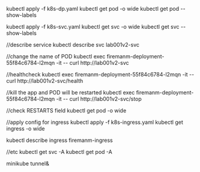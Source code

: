 kubectl apply -f k8s-dp.yaml
kubectl get pod -o wide
kubectl get pod  --show-labels

kubectl apply -f k8s-svc.yaml
kubectl get svc -o wide
kubectl get svc  --show-labels

//describe service
kubectl describe svc lab001v2-svc

//change the name of POD
kubectl exec firemanm-deployment-55f84c6784-l2mqn -it -- curl http://lab001v2-svc 

//healthcheck
kubectl exec firemanm-deployment-55f84c6784-l2mqn -it -- curl http://lab001v2-svc/health 

//kill the app and POD will be restarted
kubectl exec firemanm-deployment-55f84c6784-l2mqn -it -- curl http://lab001v2-svc/stop 

//check RESTARTS field
kubectl get pod -o wide 

//apply config for ingress
kubectl apply -f k8s-ingress.yaml
kubectl get ingress -o wide

kubectl describe ingress firemanm-ingress


//etc
kubectl get svc -A
kubectl get pod -A

minikube tunnel&


